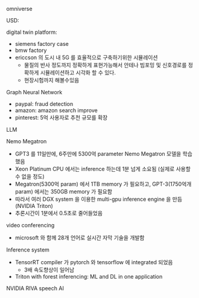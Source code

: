 omniverse

USD: 

digital twin platform:
- siemens factory case
- bmw factory
- ericcson 의 도시 내 5G 를 효율적으로 구축하기위한 시뮬레이션
    - 물질의 반사 정도까지 정확하게 표현가능해서 안테나 빔포밍 및 신호경로를 정확하게 시뮬레이션하고 시각화 할 수 있다.
    - 현장시험까지 해볼수있음

Graph Neural Network

- paypal: fraud detection
- amazon: amazon search improve
- pinterest: 5억 사용자로 추천 규모를 확장

LLM

Nemo Megatron
- GPT3 를 11일만에, 6주만에 5300억 parameter Nemo Megatron 모델을 학습했음
- Xeon Platinum CPU 에서는 inference 하는데 1분 넘게 소요됨 (실제로 사용할 수 없을 정도)
- Megatron(5300억 param) 에서 1TB memory 가 필요하고, GPT-3(1750억개 param) 에서는 350GB memory 가 필요함
- 따라서 여러 DGX system 을 이용한 multi-gpu inference engine 을 만듬(NVIDIA Triton)
- 추론시간이 1분에서 0.5초로 줄어들었음

video conferencing
- microsoft 와 함께 28개 언어로 실시간 자막 기술을 개발함

Inference system
- TensorRT compiler 가 pytorch 와 tensorflow 에 integrated 되었음
    - 3배 속도향상이 일어남
- Triton with forest inferencing: ML and DL in one application

NVIDIA RIVA speech AI

